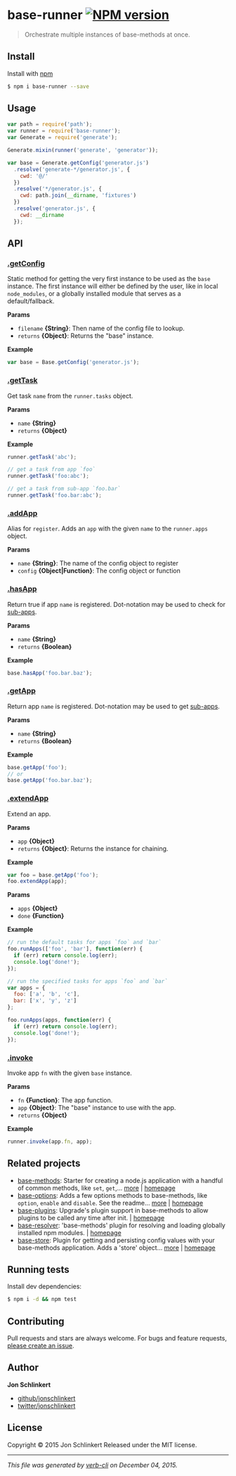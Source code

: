 # base-runner [![NPM version](https://badge.fury.io/js/base-runner.svg)](http://badge.fury.io/js/base-runner)

> Orchestrate multiple instances of base-methods at once.

## Install

Install with [npm](https://www.npmjs.com/)

```sh
$ npm i base-runner --save
```

## Usage

```js
var path = require('path');
var runner = require('base-runner');
var Generate = require('generate');

Generate.mixin(runner('generate', 'generator'));

var base = Generate.getConfig('generator.js')
  .resolve('generate-*/generator.js', {
    cwd: '@/'
  })
  .resolve('*/generator.js', {
    cwd: path.join(__dirname, 'fixtures')
  })
  .resolve('generator.js', {
    cwd: __dirname
  });
```

## API

### [.getConfig](index.js#L66)

Static method for getting the very first instance to be used as the `base` instance. The first instance will either be defined by the user, like in local `node_modules`, or a globally installed module that serves as a default/fallback.

**Params**

* `filename` **{String}**: Then name of the config file to lookup.
* `returns` **{Object}**: Returns the "base" instance.

**Example**

```js
var base = Base.getConfig('generator.js');
```

### [.getTask](index.js#L140)

Get task `name` from the `runner.tasks` object.

**Params**

* `name` **{String}**
* `returns` **{Object}**

**Example**

```js
runner.getTask('abc');

// get a task from app `foo`
runner.getTask('foo:abc');

// get a task from sub-app `foo.bar`
runner.getTask('foo.bar:abc');
```

### [.addApp](index.js#L195)

Alias for `register`. Adds an `app` with the given `name`
to the `runner.apps` object.

**Params**

* `name` **{String}**: The name of the config object to register
* `config` **{Object|Function}**: The config object or function

### [.hasApp](index.js#L212)

Return true if app `name` is registered. Dot-notation may be used to check for [sub-apps](#sub-apps).

**Params**

* `name` **{String}**
* `returns` **{Boolean}**

**Example**

```js
base.hasApp('foo.bar.baz');
```

### [.getApp](index.js#L235)

Return app `name` is registered. Dot-notation may be used to get [sub-apps](#sub-apps).

**Params**

* `name` **{String}**
* `returns` **{Boolean}**

**Example**

```js
base.getApp('foo');
// or
base.getApp('foo.bar.baz');
```

### [.extendApp](index.js#L257)

Extend an app.

**Params**

* `app` **{Object}**
* `returns` **{Object}**: Returns the instance for chaining.

**Example**

```js
var foo = base.getApp('foo');
foo.extendApp(app);
```

**Params**

* `apps` **{Object}**
* `done` **{Function}**

**Example**

```js
// run the default tasks for apps `foo` and `bar`
foo.runApps(['foo', 'bar'], function(err) {
  if (err) return console.log(err);
  console.log('done!');
});

// run the specified tasks for apps `foo` and `bar`
var apps = {
  foo: ['a', 'b', 'c'],
  bar: ['x', 'y', 'z']
};

foo.runApps(apps, function(err) {
  if (err) return console.log(err);
  console.log('done!');
});
```

### [.invoke](index.js#L319)

Invoke app `fn` with the given `base` instance.

**Params**

* `fn` **{Function}**: The app function.
* `app` **{Object}**: The "base" instance to use with the app.
* `returns` **{Object}**

**Example**

```js
runner.invoke(app.fn, app);
```

## Related projects

* [base-methods](https://www.npmjs.com/package/base-methods): Starter for creating a node.js application with a handful of common methods, like `set`, `get`,… [more](https://www.npmjs.com/package/base-methods) | [homepage](https://github.com/jonschlinkert/base-methods)
* [base-options](https://www.npmjs.com/package/base-options): Adds a few options methods to base-methods, like `option`, `enable` and `disable`. See the readme… [more](https://www.npmjs.com/package/base-options) | [homepage](https://github.com/jonschlinkert/base-options)
* [base-plugins](https://www.npmjs.com/package/base-plugins): Upgrade's plugin support in base-methods to allow plugins to be called any time after init. | [homepage](https://github.com/jonschlinkert/base-plugins)
* [base-resolver](https://www.npmjs.com/package/base-resolver): 'base-methods' plugin for resolving and loading globally installed npm modules. | [homepage](https://github.com/jonschlinkert/base-resolver)
* [base-store](https://www.npmjs.com/package/base-store): Plugin for getting and persisting config values with your base-methods application. Adds a 'store' object… [more](https://www.npmjs.com/package/base-store) | [homepage](https://github.com/jonschlinkert/base-store)

## Running tests

Install dev dependencies:

```sh
$ npm i -d && npm test
```

## Contributing

Pull requests and stars are always welcome. For bugs and feature requests, [please create an issue](https://github.com/jonschlinkert/base-runner/issues/new).

## Author

**Jon Schlinkert**

+ [github/jonschlinkert](https://github.com/jonschlinkert)
+ [twitter/jonschlinkert](http://twitter.com/jonschlinkert)

## License

Copyright © 2015 Jon Schlinkert
Released under the MIT license.

***

_This file was generated by [verb-cli](https://github.com/assemble/verb-cli) on December 04, 2015._